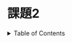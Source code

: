 # 課題2

<!-- START doctoc generated TOC please keep comment here to allow auto update -->
<!-- DON'T EDIT THIS SECTION, INSTEAD RE-RUN doctoc TO UPDATE -->
<details>
<summary>Table of Contents</summary>

- [](#)

</details>
<!-- END doctoc generated TOC please keep comment here to allow auto update -->

## 
